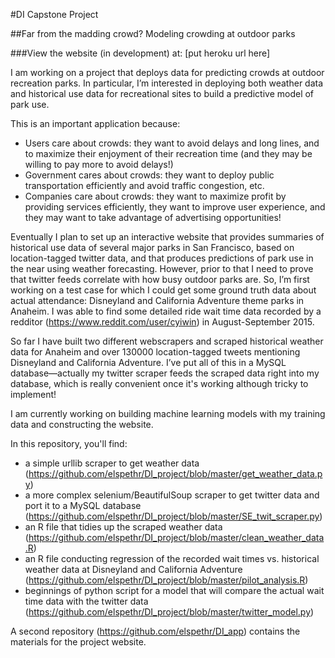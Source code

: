 #DI Capstone Project

##Far from the madding crowd? Modeling crowding at outdoor parks

###View the website (in development) at:  [put heroku url here]

I am working on a project that deploys data for predicting crowds at outdoor recreation parks. In particular, I’m interested in deploying both weather data and historical use data for recreational sites to build a predictive model of park use.

This is an important application because:
- Users care about crowds: they want to avoid delays and long lines, and to maximize their enjoyment of their recreation time (and they may be willing to pay more to avoid delays!)
- Government cares about crowds: they want to deploy public transportation efficiently and avoid traffic congestion, etc. 
- Companies care about crowds: they want to maximize profit by providing services efficiently, they want to improve user experience, and they may want to take advantage of advertising opportunities! 

Eventually I plan to set up an interactive website that provides summaries of historical use data of several major parks in San Francisco, based on location-tagged twitter data, and that produces predictions of park use in the near using weather forecasting. However, prior to that I need to prove that twitter feeds correlate with how busy outdoor parks are. So, I’m first working on a test case for which I could get some ground truth data about actual attendance: Disneyland and California Adventure theme parks in Anaheim. I was able to find some detailed ride wait time data recorded by a redditor (https://www.reddit.com/user/cyiwin) in August-September 2015. 

So far I have built two different webscrapers and scraped historical weather data for Anaheim and over 130000 location-tagged tweets mentioning Disneyland and California Adventure. I’ve put all of this in a MySQL database—actually my twitter scraper feeds the scraped data right into my database, which is really convenient once it's working although tricky to implement!

I am currently working on building machine learning models with my training data and constructing the website.

In this repository, you'll find:
- a simple urllib scraper to get weather data (https://github.com/elspethr/DI_project/blob/master/get_weather_data.py)
- a more complex selenium/BeautifulSoup scraper to get twitter data and port it to a MySQL database (https://github.com/elspethr/DI_project/blob/master/SE_twit_scraper.py)
- an R file that tidies up the scraped weather data (https://github.com/elspethr/DI_project/blob/master/clean_weather_data.R)
- an R file conducting regression of the recorded wait times vs. historical weather data at Disneyland and California Adventure (https://github.com/elspethr/DI_project/blob/master/pilot_analysis.R)
- beginnings of python script for a model that will compare the actual wait time data with the twitter data (https://github.com/elspethr/DI_project/blob/master/twitter_model.py)

A second repository (https://github.com/elspethr/DI_app) contains the materials for the project website.
